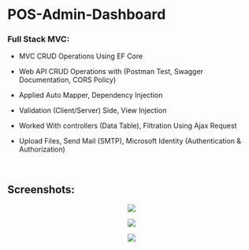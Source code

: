 # POS-Admin-Dashboard

### Full Stack MVC:

- MVC CRUD Operations Using EF Core
- Web API CRUD Operations with (Postman Test, Swagger Documentation, CORS Policy)
- Applied Auto Mapper, Dependency Injection
- Validation (Client/Server) Side, View Injection
- Worked With controllers (Data Table), Filtration Using Ajax Request

- Upload Files, Send Mail (SMTP), Microsoft Identity (Authentication & Authorization)

<br/>

## Screenshots:



<p align="center">
  <img src="https://res.cloudinary.com/dunljq51j/image/upload/v1673638122/4_ubeihn.png">
</p>

<p align="center">
  <img src="https://res.cloudinary.com/dunljq51j/image/upload/v1673638123/5_xeuhkf.png">
</p>

<p align="center">
  <img src="https://res.cloudinary.com/dunljq51j/image/upload/v1673638122/6_ceilpb.png">
</p>
